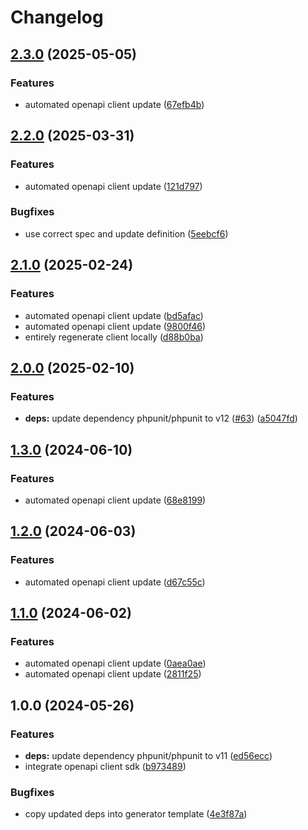 # Changelog

## [2.3.0](https://github.com/gopad/gopad-php/compare/v2.2.0...v2.3.0) (2025-05-05)


### Features

* automated openapi client update ([67efb4b](https://github.com/gopad/gopad-php/commit/67efb4b554f19d82673a578737a6f2db08975cf0))

## [2.2.0](https://github.com/gopad/gopad-php/compare/v2.1.0...v2.2.0) (2025-03-31)


### Features

* automated openapi client update ([121d797](https://github.com/gopad/gopad-php/commit/121d797950c844e29482e18436d9e22c5680671c))


### Bugfixes

* use correct spec and update definition ([5eebcf6](https://github.com/gopad/gopad-php/commit/5eebcf66e616965e191331e262fef3fb088cad00))

## [2.1.0](https://github.com/gopad/gopad-php/compare/v2.0.0...v2.1.0) (2025-02-24)


### Features

* automated openapi client update ([bd5afac](https://github.com/gopad/gopad-php/commit/bd5afac66eee6bf725bca26f4a0a338b0e0b6162))
* automated openapi client update ([9800f46](https://github.com/gopad/gopad-php/commit/9800f46c6679fc3d2f623fee7c640aa0cf8563c8))
* entirely regenerate client locally ([d88b0ba](https://github.com/gopad/gopad-php/commit/d88b0ba9d4780fcb2b8b5071dcf5fa32c9db6ef9))

## [2.0.0](https://github.com/gopad/gopad-php/compare/v1.3.0...v2.0.0) (2025-02-10)


### Features

* **deps:** update dependency phpunit/phpunit to v12 ([#63](https://github.com/gopad/gopad-php/issues/63)) ([a5047fd](https://github.com/gopad/gopad-php/commit/a5047fda0af802a60c95e51d40fb0a6c27c18b01))

## [1.3.0](https://github.com/gopad/gopad-php/compare/v1.2.0...v1.3.0) (2024-06-10)


### Features

* automated openapi client update ([68e8199](https://github.com/gopad/gopad-php/commit/68e81990e97789c4e94daebeb0c966c63b52dfd6))

## [1.2.0](https://github.com/gopad/gopad-php/compare/v1.1.0...v1.2.0) (2024-06-03)


### Features

* automated openapi client update ([d67c55c](https://github.com/gopad/gopad-php/commit/d67c55cbcea323df21a416b87a1261d53c4d384e))

## [1.1.0](https://github.com/gopad/gopad-php/compare/v1.0.0...v1.1.0) (2024-06-02)


### Features

* automated openapi client update ([0aea0ae](https://github.com/gopad/gopad-php/commit/0aea0ae1f3f403bf127b463c95ba112f721d2a55))
* automated openapi client update ([2811f25](https://github.com/gopad/gopad-php/commit/2811f254e413b22b629d5db5c7e3939228dd3d80))

## 1.0.0 (2024-05-26)


### Features

* **deps:** update dependency phpunit/phpunit to v11 ([ed56ecc](https://github.com/gopad/gopad-php/commit/ed56ecccd4d950c3d1cc281028329e88de582bfb))
* integrate openapi client sdk ([b973489](https://github.com/gopad/gopad-php/commit/b97348999016df6283717fc530c92c6eccba978f))


### Bugfixes

* copy updated deps into generator template ([4e3f87a](https://github.com/gopad/gopad-php/commit/4e3f87ac4273b1b3a10bad4ff6cb0c9a21ff80c5))
